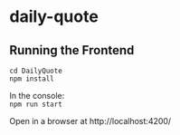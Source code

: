 # daily-quote

## Running the Frontend

<code>cd DailyQuote</code><br/>
<code>npm install</code>

In the console: <br/>
<code>npm run start</code>

Open in a browser at http://localhost:4200/
